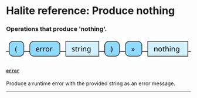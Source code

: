 <!---
  This markdown file was generated. Do not edit.
  -->

# Halite reference: Produce nothing

### <a name="nothing-out"></a>Operations that produce 'nothing'.

!["nothing-out"](./halite-bnf-diagrams/nothing-out.svg)

#### [`error`](halite-full-reference.md#error)

Produce a runtime error with the provided string as an error message.

---
